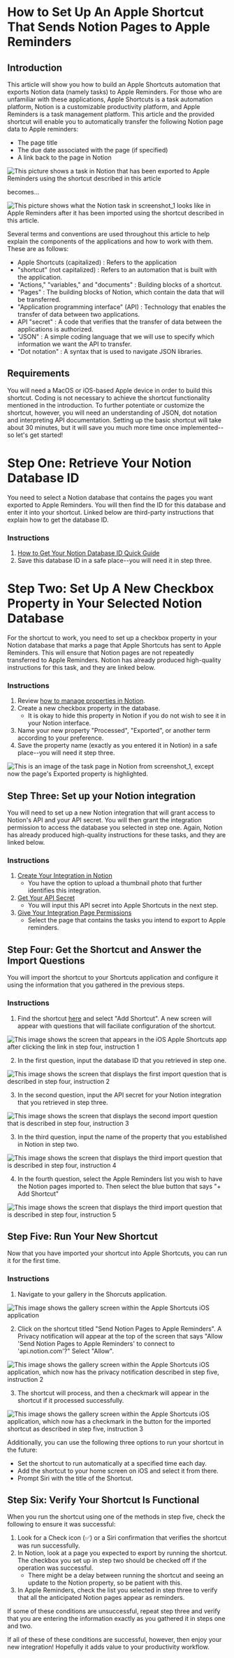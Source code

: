 # How to Set Up An Apple Shortcut That Sends Notion Pages to Apple Reminders 

## Introduction

This article will show you how to build an Apple Shortcuts automation that exports Notion data (namely tasks) to Apple Reminders. For those who are unfamiliar with these applications, Apple Shortcuts is a task automation platform, Notion is a customizable productivity platform, and Apple Reminders is a task management platform. This article and the provided shortcut will enable you to automatically transfer the following Notion page data to Apple reminders:

- The page title
- The due date associated with the page (if specified)
- A link back to the page in Notion

![This picture shows a task in Notion that has been exported to Apple Reminders using the shortcut described in this article](Screenshot_1.jpg)

becomes...

![This picture shows what the Notion task in screenshot_1 looks like in Apple Reminders after it has been imported using the shortcut described in this article.](Screenshot_2.png)

Several terms and conventions are used throughout this article to help explain the components of the applications and how to work with them. These are as follows:

- Apple Shortcuts (capitalized)
  : Refers to the application
- "shortcut" (not capitalized)
  : Refers to an automation that is built with the application. 
- "Actions," "variables," and "documents"
  : Building blocks of a shortcut.
- "Pages"
  : The building blocks of Notion, which contain the data that will be transferred.
- "Application programming interface" (API)
  : Technology that enables the transfer of data between two applications.
- API "secret"
  : A code that verifies that the transfer of data between the applications is authorized. 
- "JSON"
  : A simple coding language that we will use to specify which information we want the API to transfer.
- "Dot notation"
  : A syntax that is used to navigate JSON libraries.

## Requirements

You will need a MacOS or iOS-based Apple device in order to build this shortcut. Coding is not necessary to achieve the shortcut functionality mentioned in the introduction. To further potentiate or customize the shortcut, however, you will need an understanding of JSON, dot notation and interpreting API documentation. Setting up the basic shortcut will take about 30 minutes, but it will save you much more time once implemented--so let's get started! 

# Step One: Retrieve Your Notion Database ID

You need to select a Notion database that contains the pages you want exported to Apple Reminders. You will then find the ID for this database and enter it into your shortcut. Linked below are third-party instructions that explain how to get the database ID. 

### Instructions

1. [How to Get Your Notion Database ID Quick Guide](https://notiondemy.com/notion-database-id/) 
2. Save this database ID in a safe place--you will need it in step three.

# Step Two: Set Up A New Checkbox Property in Your Selected Notion Database 

For the shortcut to work, you need to set up a checkbox property in your Notion database that marks a page that Apple Shortcuts has sent to Apple Reminders. This will ensure that Notion pages are not repeatedly transferred to Apple Reminders. Notion has already produced high-quality instructions for this task, and they are linked below. 

### Instructions

1. Review [how to manage properties in Notion](https://www.notion.so/help/database-properties#managing-properties). 
2. Create a new checkbox property in the database.
    - It is okay to hide this property in Notion if you do not wish to see it in your Notion interface. 
3. Name your new property "Processed", "Exported", or another term according to your preference.  
4. Save the property name (exactly as you entered it in Notion) in a safe place--you will need it step three.

![This is an image of the task page in Notion from screenshot_1, except now the page's Exported property is highlighted.](Screenshot_3.jpg)

## Step Three: Set up your Notion integration

You will need to set up a new Notion integration that will grant access to Notion's API and your API secret. You will then grant the integration permission to access the database you selected in step one. Again, Notion has already produced high-quality instructions for these tasks, and they are linked below.

### Instructions

1. [Create Your Integration in Notion](https://developers.notion.com/docs/create-a-notion-integration#create-your-integration-in-notion)
    - You have the option to upload a thumbnail photo that further identifies this integration.
2. [Get Your API Secret](https://developers.notion.com/docs/create-a-notion-integration#get-your-api-secret)
    - You will input this API secret into Apple Shortcuts in the next step.
3. [Give Your Integration Page Permissions](https://developers.notion.com/docs/create-a-notion-integration#give-your-integration-page-permissions)
    - Select the page that contains the tasks you intend to export to Apple reminders.

## Step Four: Get the Shortcut and Answer the Import Questions

You will import the shortcut to your Shortcuts application and configure it using the information that you gathered in the previous steps. 

### Instructions

1. Find the shortcut [here](https://www.icloud.com/shortcuts/f19be2c14e18423ca5176fb1005fd285) and select "Add Shortcut". A new screen will appear with questions that will faciliate configuration of the shortcut.

![This image shows the screen that appears in the iOS Apple Shortcuts app after clicking the link in step four, instruction 1](Screenshot_4.PNG)

2. In the first question, input the database ID that you retrieved in step one.

![This image shows the screen that displays the first import question that is described in step four, instruction 2](Screenshot_5.PNG)

3. In the second question, input the API secret for your Notion integration that you retrieved in step three.

![This image shows the screen that displays the second import question that is described in step four, instruction 3](Screenshot_6.PNG)

3. In the third question, input the name of the property that you established in Notion in step two. 

![This image shows the screen that displays the third import question that is described in step four, instruction 4](Screenshot_7.PNG)

4. In the fourth question, select the Apple Reminders list you wish to have the Notion pages imported to. Then select the blue button that says "+ Add Shortcut"

![This image shows the screen that displays the third import question that is described in step four, instruction 5](Screenshot_8.PNG)

## Step Five: Run Your New Shortcut

Now that you have imported your shortcut into Apple Shortcuts, you can run it for the first time. 

### Instructions

1. Navigate to your gallery in the Shorcuts application.

![This image shows the gallery screen within the Apple Shortcuts iOS application](Screenshot_9.PNG)

2. Click on the shortcut titled "Send Notion Pages to Apple Reminders". A Privacy notification will appear at the top of the screen that says "Allow 'Send Notion Pages to Apple Reminders' to connect to 'api.notion.com'?" Select "Allow". 

![This image shows the gallery screen within the Apple Shortcuts iOS application, which now has the privacy notification described in step five, instruction 2](Screenshot_10.PNG)

3. The shortcut will process, and then a checkmark will appear in the shortcut if it processed successfully.

![This image shows the gallery screen within the Apple Shortcuts iOS application, which now has a checkmark in the button for the imported shortcut as described in step five, instruction 3](Screenshot_11.PNG)

Additionally, you can use the following three options to run your shortcut in the future: 

- Set the shortcut to run automatically at a specified time each day.
- Add the shortcut to your home screen on iOS and select it from there.
- Prompt Siri with the title of the Shortcut.

## Step Six: Verify Your Shortcut Is Functional

When you run the shortcut using one of the methods in step five, check the following to ensure it was successful:

1. Look for a Check icon (&#9989;) or a Siri confirmation that verifies the shortcut was run successfully.
3. In Notion, look at a page you expected to export by running the shortcut. The checkbox you set up in step two should be checked off if the operation was successful.
    - There might be a delay between running the shortcut and seeing an update to the Notion property, so be patient with this. 
4. In Apple Reminders, check the list you selected in step three to verify that all the anticipated Notion pages appear as reminders. 

If some of these conditions are unsuccessful, repeat step three and verify that you are entering the information exactly as you gathered it in steps one and two.

If all of these of these conditions are successful, however, then enjoy your new integration! Hopefully it adds value to your productivity workflow. 

